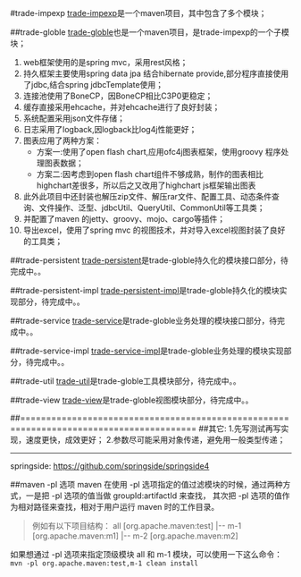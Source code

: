 ﻿#trade-impexp
[trade-impexp](https://github.com/luowei/trade-impexp)是一个maven项目，其中包含了多个模块；


##trade-globle
[trade-globle](https://github.com/luowei/trade-impexp/tree/master/trade-globle)也是一个maven项目，是trade-impexp的一个子模块；
1. web框架使用的是spring mvc，采用rest风格；
2. 持久框架主要使用spring data jpa 结合hibernate provide,部分程序直接使用了jdbc,结合spring jdbcTemplate使用；
3. 连接池使用了BoneCP，因BoneCP相比C3P0更稳定；
4. 缓存直接采用ehcache，并对ehcache进行了良好封装；
5. 系统配置采用json文件存储；
6. 日志采用了logback,因logback比log4j性能更好；
7. 图表应用了两种方案：
    * 方案一:使用了open flash chart,应用ofc4j图表框架，使用groovy 程序处理图表数据；
    * 方案二:因考虑到open flash chart组件不够成熟，制作的图表相比highchart差很多，所以后之又改用了highchart js框架输出图表
8. 此外此项目中还封装也解压zip文件、解压rar文件、配置工具、动态条件查询、文件操作、泛型、jdbcUtil、QueryUtil、CommonUtil等工具类；
9. 并配置了maven 的jetty、groovy、mojo、cargo等插件；
10. 导出excel，使用了spring mvc 的视图技术，并对导入excel视图封装了良好的工具类；

##trade-persistent
[trade-persistent](https://github.com/luowei/trade-impexp/tree/master/trade-persistent)是trade-globle持久化的模块接口部分，待完成中。。

##trade-persistent-impl
[trade-persistent-impl](https://github.com/luowei/trade-impexp/tree/master/trade-persistent-impl)是trade-globle持久化的模块实现部分，待完成中。。

##trade-service
[trade-service](https://github.com/luowei/trade-impexp/tree/master/trade-service)是trade-globle业务处理的模块接口部分，待完成中。。

##trade-service-impl
[trade-service-impl](https://github.com/luowei/trade-impexp/tree/master/trade-service-impl)是trade-globle业务处理的模块实现部分，待完成中。。

##trade-util
[trade-util](https://github.com/luowei/trade-impexp/tree/master/trade-util)是trade-globle工具模块部分，待完成中。。

##trade-view
[trade-view](https://github.com/luowei/trade-impexp/tree/master/trade-view)是trade-globle视图模块部分，待完成中。。



##========================================================================================
##其它:
1.先写测试再写实现，速度更快，成效更好；
2.参数尽可能采用对象传递，避免用一般类型传递；

---------------------------------
springside:
https://github.com/springside/springside4

##maven -pl 选项
maven 在使用 -pl 选项指定的值过滤模块的时候，通过两种方式，一是把 -pl 选项的值当做 groupId:artifactId 来查找，
其次把 -pl 选项的值作为相对路径来查找，相对于用户运行 maven 时的工作目录。

> 例如有以下项目结构：
> all [org.apache.maven:test]
> |-- m-1 [org.apache.maven:m1]
> |-- m-2 [org.apache.maven:m2]

如果想通过 -pl 选项来指定顶级模块 all 和 m-1 模块，可以使用一下这么命令：
`mvn -pl org.apache.maven:test,m-1 clean install`
